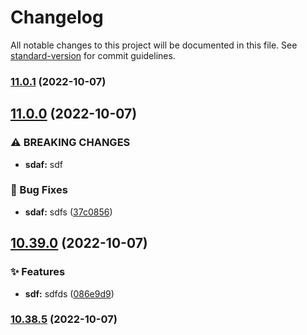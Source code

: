 # Changelog

All notable changes to this project will be documented in this file. See [standard-version](https://github.com/conventional-changelog/standard-version) for commit guidelines.

### [11.0.1](https://github.com/ivankraev/msb-hub/compare/v11.0.0...v11.0.1) (2022-10-07)

## [11.0.0](https://github.com/ivankraev/msb-hub/compare/v10.39.0...v11.0.0) (2022-10-07)


### ⚠ BREAKING CHANGES

* **sdaf:** sdf

### 🐛 Bug Fixes

* **sdaf:** sdfs ([37c0856](https://github.com/ivankraev/msb-hub/commit/37c0856dc6554fd930e8e39174d86d6f9ad36aa1))

## [10.39.0](https://github.com/ivankraev/msb-hub/compare/v10.38.5...v10.39.0) (2022-10-07)


### ✨ Features

* **sdf:** sdfds ([086e9d9](https://github.com/ivankraev/msb-hub/commit/086e9d9d422a91066db18d7ed27d6513c7b4a09e))

### [10.38.5](https://github.com/ivankraev/msb-hub/compare/v10.38.4...v10.38.5) (2022-10-07)
